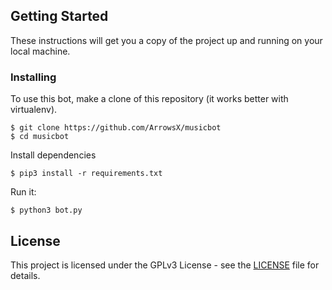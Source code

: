 ## Getting Started

These instructions will get you a copy of the project up and running on your local machine. 


### Installing

To use this bot, make a clone of this repository (it works better with virtualenv).

```
$ git clone https://github.com/ArrowsX/musicbot
$ cd musicbot
```
Install dependencies

```
$ pip3 install -r requirements.txt
```
Run it:
```
$ python3 bot.py
```
## License

This project is licensed under the GPLv3 License - see the [LICENSE](LICENSE) file for details.
